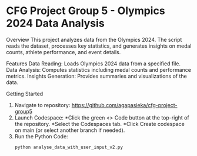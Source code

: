 # CFG Project Group 5 - Olympics 2024 Data Analysis
<!-- Overview -->
Overview
This project analyzes data from the Olympics 2024. The script reads the dataset, processes key statistics, and generates insights on medal counts, athlete performance, and event details.
<!-- Features -->
Features
Data Reading: Loads Olympics 2024 data from a specified file.
Data Analysis: Computes statistics including medal counts and performance metrics.
Insights Generation: Provides summaries and visualizations of the data.
<!-- Getting Started-->
Getting Started
1. Navigate to repository: https://github.com/agapasieka/cfg-project-group5
2. Launch Codespace:
   *Click the green <> Code button at the top-right of the repository.
   *Select the Codespaces tab.
   *Click Create codespace on main (or select another branch if needed).
3. Run the Python Code:
   ```
   python analyse_data_with_user_input_v2.py
   ```
